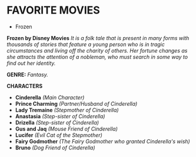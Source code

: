 # FAVORITE MOVIES
- Frozen

**Frozen by Disney Movies**
*It is a folk tale that is present in many forms with thousands of stories that feature a young person who is in tragic circumstances and living off the charity of others. Her fortune changes as she attracts the attention of a nobleman, who must search in some way to find out her identity.*

**GENRE:**
*Fantasy.*

**CHARACTERS**
- **Cinderella** *(Main Character)*
- **Prince Charming** *(Partner/Husband of Cinderella)*
- **Lady Tremaine** *(Stepmother of Cinderella)*
- **Anastasia** *(Step-sister of Cinderella)*
- **Drizella** *(Step-sister of Cinderella)*
- **Gus and Jaq** *(Mouse Friend of Cinderella)*
- **Lucifer** *(Evil Cat of the Stepmother)*
- **Fairy Godmother** *(The Fairy Godmother who granted Cinderella's wish)*
- **Bruno** *(Dog Friend of Cinderella)* 

